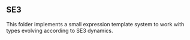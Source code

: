 ## SE3

This folder implements a small expression template system to work with types evolving according to SE3 dynamics.
